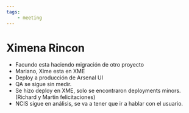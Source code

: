 ```yaml
---
tags:
    - meeting
---
```


# Ximena Rincon

- Facundo esta haciendo migración de otro proyecto
- Mariano, Xime esta en XME
- Deploy a producción de Arsenal UI
- QA se sigue sin medir.
- Se hizo deploy en XME, solo se encontraron deployments minors. (Richard y Martin felicitaciones)
- NCIS sigue en análisis, se va a tener que ir a hablar con el usuario.
